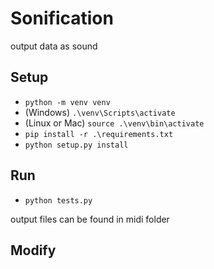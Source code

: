 # Sonification

output data as sound

## Setup

- `python -m venv venv`
- (Windows) `.\venv\Scripts\activate`
- (Linux or Mac) `source .\venv\bin\activate`
- `pip install -r .\requirements.txt`
- `python setup.py install`

## Run 

- `python tests.py`

output files can be found in midi folder

## Modify
